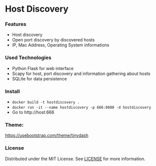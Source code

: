 # Host Discovery

### Features
- Host discovery
- Open port discovery by discovered hosts
- IP, Mac Address, Operating System informations

### Used Technologies
- Python Flask for web interface
- Scapy for host, port discovery and information gathering about hosts
- SQLite for data persistence

### Install
- ``docker build -t hostdiscovery .``
- ``docker run -it --name hostdiscovery -p 666:8080 -d hostdiscovery``
- Go to http://host:666

### Theme: 
https://usebootstrap.com/theme/tinydash

### License

Distributed under the MIT License. See [LICENSE](LICENSE) for more information.